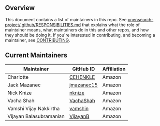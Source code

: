 ## Overview

This document contains a list of maintainers in this repo. See [opensearch-project/.github/RESPONSIBILITIES.md](https://github.com/opensearch-project/.github/blob/main/RESPONSIBILITIES.md#maintainer-responsibilities) that explains what the role of maintainer means, what maintainers do in this and other repos, and how they should be doing it. If you're interested in contributing, and becoming a maintainer, see [CONTRIBUTING](CONTRIBUTING.md).

## Current Maintainers

| Maintainer              | GitHub ID                                   | Affiliation |
| ----------------------- | ------------------------------------------- | ----------- |
| Charlotte               | [CEHENKLE](https://github.com/CEHENKLE)     | Amazon      |
| Jack Mazanec            | [jmazanec15](https://github.com/jmazanec15) | Amazon      |
| Nick Knize              | [nknize](https://github.com/nknize)         | Amazon      |
| Vacha Shah              | [VachaShah](https://github.com/VachaShah)   | Amazon      |
| Vamshi Vijay Nakkirtha  | [vamshin](https://github.com/vamshin)       | Amazon      |
| Vijayan Balasubramanian | [VijayanB](https://github.com/VijayanB)     | Amazon      |

